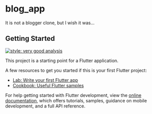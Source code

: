 # blog_app

It is not a blogger clone, but I wish it was...

## Getting Started

[![style: very good analysis](https://img.shields.io/badge/style-very_good_analysis-B22C89.svg)](https://pub.dev/packages/very_good_analysis)

This project is a starting point for a Flutter application.

A few resources to get you started if this is your first Flutter project:

- [Lab: Write your first Flutter app](https://docs.flutter.dev/get-started/codelab)
- [Cookbook: Useful Flutter samples](https://docs.flutter.dev/cookbook)

For help getting started with Flutter development, view the
[online documentation](https://docs.flutter.dev/), which offers tutorials,
samples, guidance on mobile development, and a full API reference.
